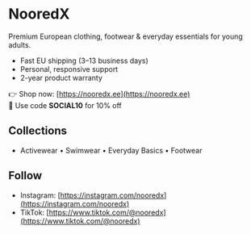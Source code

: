 # NooredX

Premium European clothing, footwear & everyday essentials for young adults.

- Fast EU shipping (3–13 business days)  
- Personal, responsive support  
- 2-year product warranty

👉 Shop now: [https://nooredx.ee](https://nooredx.ee)  
🎉 Use code **SOCIAL10** for 10% off

## Collections
- Activewear • Swimwear • Everyday Basics • Footwear

## Follow
- Instagram: [https://instagram.com/nooredx](https://instagram.com/nooredx)
- TikTok: [https://www.tiktok.com/@nooredx](https://www.tiktok.com/@nooredx)
